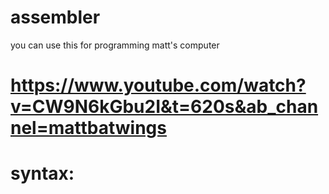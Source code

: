 # assembler

you can use this for programming matt's computer

# https://www.youtube.com/watch?v=CW9N6kGbu2I&t=620s&ab_channel=mattbatwings
# syntax:



